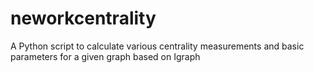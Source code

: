 # neworkcentrality
A Python script to calculate various centrality measurements and basic parameters for a given graph based on Igraph
